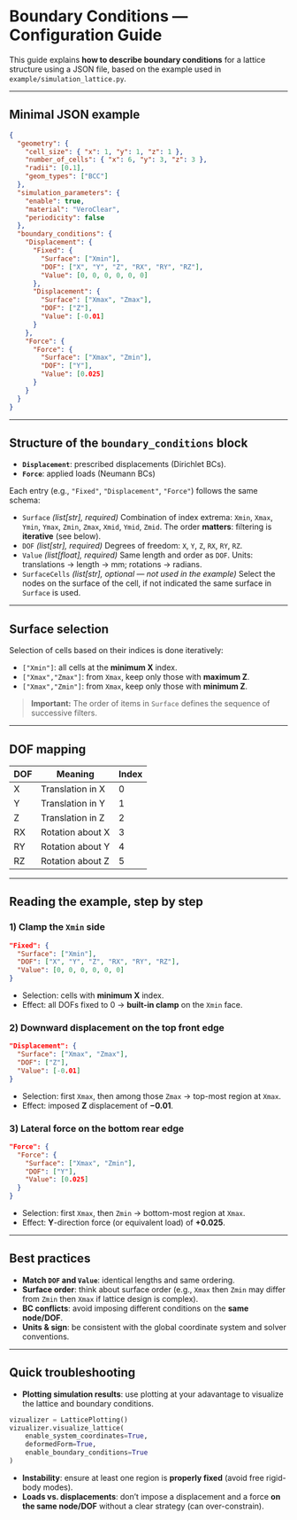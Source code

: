# Boundary Conditions — Configuration Guide

This guide explains **how to describe boundary conditions** for a lattice structure using a JSON file, based on the example used in `example/simulation_lattice.py`.

---

## Minimal JSON example

```json
{
  "geometry": {
    "cell_size": { "x": 1, "y": 1, "z": 1 },
    "number_of_cells": { "x": 6, "y": 3, "z": 3 },
    "radii": [0.1],
    "geom_types": ["BCC"]
  },
  "simulation_parameters": {
    "enable": true,
    "material": "VeroClear",
    "periodicity": false
  },
  "boundary_conditions": {
    "Displacement": {
      "Fixed": {
        "Surface": ["Xmin"],
        "DOF": ["X", "Y", "Z", "RX", "RY", "RZ"],
        "Value": [0, 0, 0, 0, 0, 0]
      },
      "Displacement": {
        "Surface": ["Xmax", "Zmax"],
        "DOF": ["Z"],
        "Value": [-0.01]
      }
    },
    "Force": {
      "Force": {
        "Surface": ["Xmax", "Zmin"],
        "DOF": ["Y"],
        "Value": [0.025]
      }
    }
  }
}
```

---

## Structure of the `boundary_conditions` block

* **`Displacement`**: prescribed displacements (Dirichlet BCs).
* **`Force`**: applied loads (Neumann BCs)

Each entry (e.g., `"Fixed"`, `"Displacement"`, `"Force"`) follows the same schema:

* `Surface` *(list\[str], required)*
  Combination of index extrema: `Xmin`, `Xmax`, `Ymin`, `Ymax`, `Zmin`, `Zmax`, `Xmid`, `Ymid`, `Zmid`.
  The order **matters**: filtering is **iterative** (see below).
* `DOF` *(list\[str], required)*
  Degrees of freedom: `X`, `Y`, `Z`, `RX`, `RY`, `RZ`.
* `Value` *(list\[float], required)*
  Same length and order as `DOF`.
  Units: translations → length → mm; rotations → radians.
* `SurfaceCells` *(list\[str], optional — not used in the example)*
  Select the nodes on the surface of the cell, if not indicated the same surface in `Surface` is used.

---

## Surface selection

Selection of cells based on their indices is done iteratively:

* `["Xmin"]`: all cells at the **minimum X** index.
* `["Xmax","Zmax"]`: from `Xmax`, keep only those with **maximum Z**.
* `["Xmax","Zmin"]`: from `Xmax`, keep only those with **minimum Z**.

> **Important:** The order of items in `Surface` defines the sequence of successive filters.

---

## DOF mapping

| DOF | Meaning          | Index |
| --- | ---------------- |-------|
| X   | Translation in X | 0     |
| Y   | Translation in Y | 1     |
| Z   | Translation in Z | 2     |
| RX  | Rotation about X | 3     |
| RY  | Rotation about Y | 4     |
| RZ  | Rotation about Z | 5     |

---

## Reading the example, step by step

### 1) Clamp the `Xmin` side

```json
"Fixed": {
  "Surface": ["Xmin"],
  "DOF": ["X", "Y", "Z", "RX", "RY", "RZ"],
  "Value": [0, 0, 0, 0, 0, 0]
}
```

* Selection: cells with **minimum X** index.
* Effect: all DOFs fixed to 0 → **built-in clamp** on the `Xmin` face.

### 2) Downward displacement on the top front edge

```json
"Displacement": {
  "Surface": ["Xmax", "Zmax"],
  "DOF": ["Z"],
  "Value": [-0.01]
}
```

* Selection: first `Xmax`, then among those `Zmax` → top-most region at `Xmax`.
* Effect: imposed **Z** displacement of **−0.01**.

### 3) Lateral force on the bottom rear edge

```json
"Force": {
  "Force": {
    "Surface": ["Xmax", "Zmin"],
    "DOF": ["Y"],
    "Value": [0.025]
  }
}
```

* Selection: first `Xmax`, then `Zmin` → bottom-most region at `Xmax`.
* Effect: **Y**-direction force (or equivalent load) of **+0.025**.

---

## Best practices

* **Match `DOF` and `Value`**: identical lengths and same ordering.
* **Surface order**: think about surface order (e.g., `Xmax` then `Zmin` may differ from `Zmin` then `Xmax` if 
  lattice design is complex).
* **BC conflicts**: avoid imposing different conditions on the **same node/DOF**.
* **Units & sign**: be consistent with the global coordinate system and solver conventions.


---

## Quick troubleshooting

* **Plotting simulation results**: use plotting at your adavantage to visualize the lattice and boundary conditions.
```python
vizualizer = LatticePlotting()
vizualizer.visualize_lattice(
    enable_system_coordinates=True,
    deformedForm=True,
    enable_boundary_conditions=True
)
```
* **Instability**: ensure at least one region is **properly fixed** (avoid free rigid-body modes).
* **Loads vs. displacements**: don’t impose a displacement and a force **on the same node/DOF** without a clear strategy (can over-constrain).
